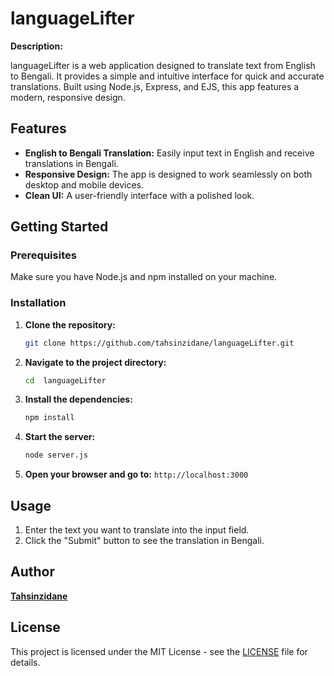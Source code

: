 # languageLifter

**Description:**

languageLifter is a web application designed to translate text from English to Bengali. It provides a simple and intuitive interface for quick and accurate translations. Built using Node.js, Express, and EJS, this app features a modern, responsive design.

## Features

- **English to Bengali Translation:** Easily input text in English and receive translations in Bengali.
- **Responsive Design:** The app is designed to work seamlessly on both desktop and mobile devices.
- **Clean UI:** A user-friendly interface with a polished look.

## Getting Started

### Prerequisites

Make sure you have Node.js and npm installed on your machine.

### Installation

1. **Clone the repository:**

    ```bash
    git clone https://github.com/tahsinzidane/languageLifter.git
    ```

2. **Navigate to the project directory:**

    ```bash
    cd  languageLifter
    ```

3. **Install the dependencies:**

    ```bash
    npm install
    ```

4. **Start the server:**

    ```bash
    node server.js
    ```

5. **Open your browser and go to:** `http://localhost:3000`

## Usage

1. Enter the text you want to translate into the input field.
2. Click the "Submit" button to see the translation in Bengali.

## Author

**[Tahsinzidane](https://tahsinportfo.netlify.app/)**

## License

This project is licensed under the MIT License - see the [LICENSE](LICENSE) file for details.
